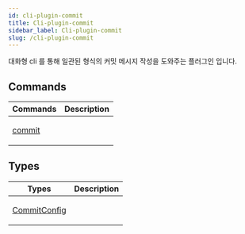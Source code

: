 ```yaml
---
id: cli-plugin-commit
title: Cli-plugin-commit
sidebar_label: Cli-plugin-commit
slug: /cli-plugin-commit
---
```






대화형 cli 를 통해 일관된 형식의 커밋 메시지 작성을 도와주는 플러그인 입니다.




## Commands

<table>
<thead>
<tr>
<th>Commands</th>
<th>Description</th>
</tr>
</thead>
<tbody>
<tr><td>

[commit](./cli-plugin-commit.commit)

</td>


<td>



</td></tr>
</tbody>
</table>



## Types

<table>
<thead>
<tr>
<th>Types</th>
<th>Description</th>
</tr>
</thead>
<tbody>
<tr><td>

[CommitConfig](./cli-plugin-commit.commitconfig)

</td>


<td>



</td></tr>
</tbody>
</table>

